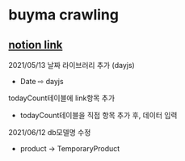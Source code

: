# buyma crawling

## [notion link](https://www.notion.so/buyma-70a3aa1c40c74414a413a0a02947fc5b)


2021/05/13
날짜 라이브러리 추가 (dayjs)
- Date ⇨ dayjs

todayCount테이블에 link항목 추가
- todayCount테이블을 직접 항목 추가 후, 데이터 입력

2021/06/12
db모델명 수정
- product -> TemporaryProduct
